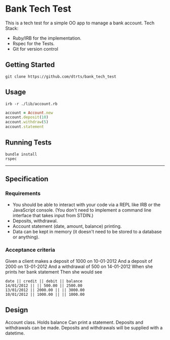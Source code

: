 # Bank Tech Test

This is a tech test for a simple OO app to manage a bank account.
Tech Stack:
- Ruby/IRB for the implementation.
- Rspec for the Tests.
- Git for version control


## Getting Started
`git clone https://github.com/dtrts/bank_tech_test`

## Usage

`irb -r ./lib/account.rb`
```ruby
account = Account.new
account.deposit(10)
account.withdraw(5)
account.statement
```

## Running Tests
```
bundle install
rspec
```

---

## Specification

### Requirements

- You should be able to interact with your code via a REPL like IRB or the JavaScript console. (You don't need to implement a command line interface that takes input from STDIN.)
- Deposits, withdrawal.
- Account statement (date, amount, balance) printing.
- Data can be kept in memory (it doesn't need to be stored to a database or anything).

### Acceptance criteria

Given a client makes a deposit of 1000 on 10-01-2012
And a deposit of 2000 on 13-01-2012
And a withdrawal of 500 on 14-01-2012
When she prints her bank statement
Then she would see

```
date || credit || debit || balance
14/01/2012 || || 500.00 || 2500.00
13/01/2012 || 2000.00 || || 3000.00
10/01/2012 || 1000.00 || || 1000.00
```

## Design

Account class.
Holds balance
Can print a statement.
Deposits and withdrawals can be made.
Deposits and withdrawals will be supplied with a datetime.


